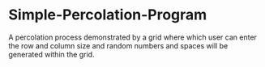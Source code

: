 # Simple-Percolation-Program

A percolation process demonstrated by a grid where which user can enter the row and column size and random numbers and spaces will be generated within the grid.

